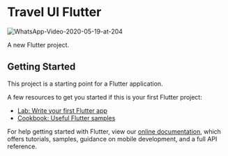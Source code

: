 # Travel UI Flutter
![WhatsApp-Video-2020-05-19-at-204](https://user-images.githubusercontent.com/61597430/82344657-f2fcd980-9a11-11ea-88ac-0dea7884842a.gif)


A new Flutter project.

## Getting Started

This project is a starting point for a Flutter application.

A few resources to get you started if this is your first Flutter project:

- [Lab: Write your first Flutter app](https://flutter.dev/docs/get-started/codelab)
- [Cookbook: Useful Flutter samples](https://flutter.dev/docs/cookbook)

For help getting started with Flutter, view our
[online documentation](https://flutter.dev/docs), which offers tutorials,
samples, guidance on mobile development, and a full API reference.
